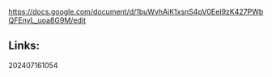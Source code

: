 https://docs.google.com/document/d/1buWvhAjK1xsnS4pV0EeI9zK427PWbQFEnyL_uoa8G9M/edit




## Links: 



202407161054
